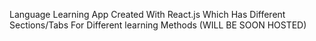 Language Learning App Created With React.js Which Has Different Sections/Tabs For Different learning Methods (WILL BE SOON HOSTED)
